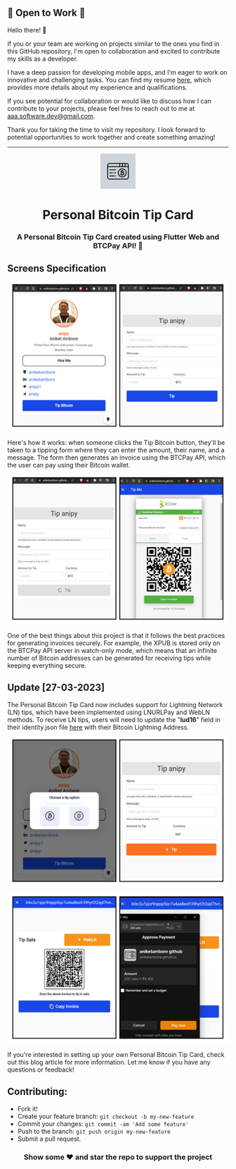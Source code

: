 ## 🌟 **Open to Work** 🌟

Hello there! 👋

If you or your team are working on projects similar to the ones you find in this GitHub repository, I'm open to collaboration and excited to contribute my skills as a developer.

I have a deep passion for developing mobile apps, and I'm eager to work on innovative and challenging tasks. You can find my resume [here](https://drive.google.com/file/d/12qOmW2rQDDKn3IwK25qbcDcJSc0GpV1W/view), which provides more details about my experience and qualifications.

If you see potential for collaboration or would like to discuss how I can contribute to your projects, please feel free to reach out to me at [aaa.software.dev@gmail.com](mailto:aaa.software.dev@gmail.com?subject=Job%20Opportunity&body=Hello,%0D%0A%0D%0AI%20am%20contacting%20you%20in%20response%20to%20your%20website%20and%20to%20inquire%20about%20your%20availability%20for%20a%20potential%20job%20opportunity%20as%20a%20software%20developer.%0D%0A%0D%0APlease%20let%20me%20know%20if%20you%20are%20interested%20in%20discussing%20further.%0D%0A%0D%0AThank%20you,%0D%0A[Your%20Name]%0D%0A[Your%20Contact%20Information]).

Thank you for taking the time to visit my repository. I look forward to potential opportunities to work together and create something amazing!

---

<div align="center">
    <img src="web/icons/maskable_icon_x192.png?raw=true" width="80px" alt="Personal Bitcoin Tip Card"/>
    <h1> Personal Bitcoin Tip Card </h1>
</div>

<h3 align="center"> A Personal Bitcoin Tip Card created using Flutter Web and BTCPay API! 🚀 </h3>


## Screens Specification

![](screenshot/ss1.png)

Here's how it works: when someone clicks the Tip Bitcoin button, they'll be taken to a tipping form where they can enter the amount, their name, and a message. The form then generates an invoice using the BTCPay API, which the user can pay using their Bitcoin wallet.

![](screenshot/ss2.png)

One of the best things about this project is that it follows the best practices for generating invoices securely. For example, the XPUB is stored only on the BTCPay API server in watch-only mode, which means that an infinite number of Bitcoin addresses can be generated for receiving tips while keeping everything secure.

## Update [27-03-2023]
The Personal Bitcoin Tip Card now includes support for Lightning Network (LN) tips, which have been implemented using LNURLPay and WebLN methods. To receive LN tips, users will need to update the "**lud16**" field in their identity.json file [here](https://github.com/aniketambore/personal-bitcoin-tip-card/blob/main/identity.json#L31) with their Bitcoin Lightning Address.

![](screenshot/ss3.png)

![](screenshot/ss4.png)

If you're interested in setting up your own Personal Bitcoin Tip Card, check out this blog article for more information. Let me know if you have any questions or feedback!

## Contributing:

 - Fork it!
 - Create your feature branch: `git checkout -b my-new-feature`
 - Commit your changes: `git commit -am 'Add some feature'`
 - Push to the branch: `git push origin my-new-feature`
 - Submit a pull request.

 <h3 align="center">Show some ❤ and star the repo to support the project</h3>
